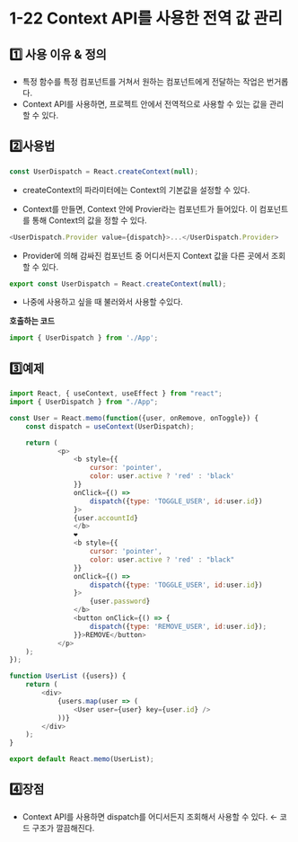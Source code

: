 # 1-22 Context API를 사용한 전역 값 관리

## 1️⃣ 사용 이유 & 정의

+ 특정 함수를 특정 컴포넌트를 거쳐서 원하는 컴포넌트에게 전달하는 작업은 번거롭다.
+ Context API를 사용하면, 프로젝트 안에서 전역적으로 사용할 수 있는 값을 관리 할 수 있다.



## 2️⃣사용법

```javascript
const UserDispatch = React.createContext(null);
```

+ createContext의 파라미터에는 Context의 기본값을 설정할 수 있다. 



+ Context를 만들면, Context 안에 Provier라는 컴포넌트가 들어있다. 이 컴포넌트를 통해 Context의 값을 정할 수 있다.

```javascript
<UserDispatch.Provider value={dispatch}>...</UserDispatch.Provider>
```

+ Provider에 의해 감싸진 컴포넌트 중 어디서든지 Context 값을 다른 곳에서 조회할 수 있다.



```javascript
export const UserDispatch = React.createContext(null);
```

+ 나중에 사용하고 싶을 때 불러와서 사용할 수있다.

**호출하는 코드**

```javascript
import { UserDispatch } from './App';
```



## 3️⃣예제

```javascript
import React, { useContext, useEffect } from "react";
import { UserDispatch } from "./App";

const User = React.memo(function({user, onRemove, onToggle}) {
    const dispatch = useContext(UserDispatch);

    return (
            <p>
                <b style={{
                    cursor: 'pointer',
                    color: user.active ? 'red' : 'black'
                }} 
                onClick={() =>
                    dispatch({type: 'TOGGLE_USER', id:user.id})
                }>
                {user.accountId}
                </b>
                ❤️
                <b style={{
                    cursor: 'pointer',
                    color: user.active ? 'red' : "black"
                }}
                onClick={() =>
                    dispatch({type: 'TOGGLE_USER', id:user.id})
                }>
                    {user.password}
                </b>
                <button onClick={() => {
                    dispatch({type: 'REMOVE_USER', id:user.id});
                }}>REMOVE</button>
            </p>
    );
});

function UserList ({users}) {
    return (
        <div>
            {users.map(user => (
                <User user={user} key={user.id} />
            ))} 
        </div>
    );
}

export default React.memo(UserList);
```



## 4️⃣장점

+ Context API를 사용하면 dispatch를 어디서든지 조회해서 사용할 수 있다. ← 코드 구조가 깔끔해진다.